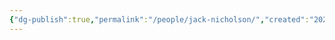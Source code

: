 ```yaml
---
{"dg-publish":true,"permalink":"/people/jack-nicholson/","created":"2024-10-14","updated":"2024-10-14"}
---
```


